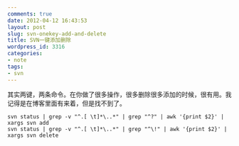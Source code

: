 ```yaml
---
comments: true
date: 2012-04-12 16:43:53
layout: post
slug: svn-onekey-add-and-delete
title: SVN一键添加删除
wordpress_id: 3316
categories:
- note
tags:
- svn
---
```


其实两键，两条命令。在你做了很多操作，很多删除很多添加的时候，很有用。我记得是在博客里面有来着，但是找不到了。


    
    
    svn status | grep -v "^.[ \t]*\..*" | grep "^?" | awk '{print $2}' | xargs svn add
    svn status | grep -v "^.[ \t]*\..*" | grep "^\!" | awk '{print $2}' | xargs svn delete
    
